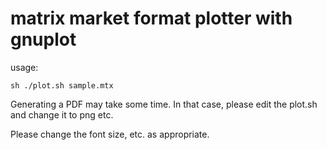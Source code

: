# matrix market format plotter with gnuplot

usage:

```
sh ./plot.sh sample.mtx
```


Generating a PDF may take some time.
In that case, please edit the plot.sh and change it to png etc.

Please change the font size, etc. as appropriate.

